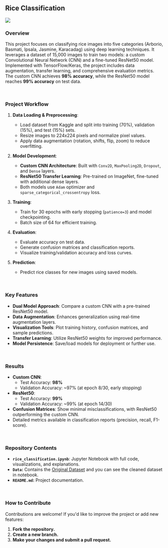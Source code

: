 ## Rice Classification
[![](Image.jpg)](https://unsplash.com/photos/aerial-view-photography-of-rice-crops-during-daytime-cusz0Bg-5mQ)

### Overview
This project focuses on classifying rice images into five categories (Arborio, Basmati, Ipsala, Jasmine, Karacadag) using deep learning techniques. It leverages a dataset of 15,000 images to train two models: a custom Convolutional Neural Network (CNN) and a fine-tuned ResNet50 model. Implemented with TensorFlow/Keras, the project includes data augmentation, transfer learning, and comprehensive evaluation metrics. The custom CNN achieves **98% accuracy**, while the ResNet50 model reaches **99% accuracy** on test data.

<br>

### Project Workflow
1. **Data Loading & Preprocessing**: 
   - Load dataset from Kaggle and split into training (70%), validation (15%), and test (15%) sets.
   - Resize images to 224x224 pixels and normalize pixel values.
   - Apply data augmentation (rotation, shifts, flip, zoom) to reduce overfitting.

2. **Model Development**:
   - **Custom CNN Architecture**: Built with `Conv2D`, `MaxPooling2D`, `Dropout`, and `Dense` layers.
   - **ResNet50 Transfer Learning**: Pre-trained on ImageNet, fine-tuned with additional dense layers.
   - Both models use `Adam` optimizer and `sparse_categorical_crossentropy` loss.

3. **Training**:
   - Train for 30 epochs with early stopping (`patience=3`) and model checkpointing.
   - Batch size of 64 for efficient training.

4. **Evaluation**:
   - Evaluate accuracy on test data.
   - Generate confusion matrices and classification reports.
   - Visualize training/validation accuracy and loss curves.

5. **Prediction**:
   - Predict rice classes for new images using saved models.

<br>

### Key Features
- **Dual Model Approach**: Compare a custom CNN with a pre-trained ResNet50 model.
- **Data Augmentation**: Enhances generalization using real-time augmentation layers.
- **Visualization Tools**: Plot training history, confusion matrices, and sample predictions.
- **Transfer Learning**: Utilize ResNet50 weights for improved performance.
- **Model Persistence**: Save/load models for deployment or further use.

<br>

### Results
- **Custom CNN**:  
  - Test Accuracy: **98%**  
  - Validation Accuracy: ~97% (at epoch 8/30, early stopping)  
- **ResNet50**:  
  - Test Accuracy: **99%**  
  - Validation Accuracy: ~99% (at epoch 14/30)  
- **Confusion Matrices**: Show minimal misclassifications, with ResNet50 outperforming the custom CNN.  
- Detailed metrics available in classification reports (precision, recall, F1-score).

<br>

### Repository Contents
- **`rice_classification.ipynb`**: Jupyter Notebook with full code, visualizations, and explanations.
- **`Data`:** Contains the [Original Dataset](https://www.kaggle.com/datasets/muratkokludataset/rice-image-dataset/data) and you can see the cleaned dataset in notebook.
- **`README.md`:** Project documentation.

<br>

### How to Contribute
Contributions are welcome! If you'd like to improve the project or add new features:

1. **Fork the repository.**
2. **Create a new branch.**
3. **Make your changes and submit a pull request.**
